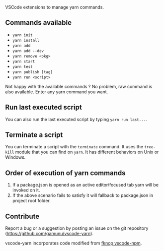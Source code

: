 VSCode extensions to manage yarn commands.

## Commands available

* `yarn init`
* `yarn install`
* `yarn add`
* `yarn add --dev`
* `yarn remove <pkg>`
* `yarn start`
* `yarn test`
* `yarn publish [tag]`
* `yarn run <script>`

Not happy with the available commands ? No problem, raw command is also available. Enter any yarn command you want.

## Run last executed script

You can also run the last executed script by typing `yarn run last...`.

## Terminate a script

You can terminate a script with the `terminate` command. It uses the `tree-kill` module that you can find on `yarn`.
It has different behaviors on Unix or Windows. 

## Order of execution of yarn commands

01. If a package.json is opened as an active editor/focused tab yarn will be invoked on it.
02. If the above scenario fails to satisfy it will fallback to package.json in project root folder.

## Contribute

Report a bug or a suggestion by posting an issue on the git repository (https://github.com/gamunu/vscode-yarn).

vscode-yarn incorporates code modified from [fknop vscode-npm](https://github.com/fknop/vscode-npm).